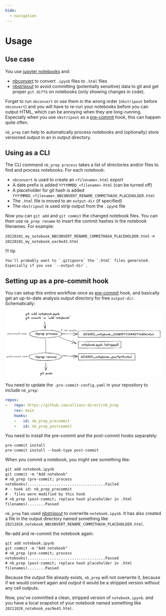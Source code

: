 ```yaml
---
hide:
  - navigation
---
```


# Usage

## Use case
You use [jupyter notebooks](https://jupyter.org/) and:

- [nbconvert](https://github.com/jupyter/nbconvert) to convert `.ipynb` files to `.html` files
- [nbstripout](https://github.com/kynan/nbstripout) to avoid committing (potentially sensitive) data to git and get proper `git diff`s on notebooks (only showing changes in code).

Forget to run `nbconvert` or use them in the wrong order (`nbstripout` before `nbconvert`) and you will have to re-run your notebooks before you can output HTML, which can be annoying when they are long-running. Especially when you use `nbstripout` as a [pre-commit](https://pre-commit.com/) hook, this can happen quite often.

`nb_prep` can help to automatically process notebooks and (optionally) store versioned output in an in output directory. 

## Using as a CLI

The CLI command `nb_prep process` takes a list of directories and/or files to find and process notebooks. For each notebook:

- `nbconvert` is used to create an `<filename>.html` export
- A date prefix is added `YYYYMMDD_<filename>.html` (can be turned off)
- A placeholder for git hash is added `YYYYMMDD_<filename>_NBCONVERT_RENAME_COMMITHASH_PLACEHOLDER.html`
- The `.html` file is moved to an `output-dir` (if specified)
- The `nbstripout` is used strip output from the `.ipynb` file

Now you can `git add` and `git commit` the changed notebook files. You can then use `nb_prep rename` to insert the commit hashes in the notebook filenames. For example:

`20220101_my_notebook_NBCONVERT_RENAME_COMMITHASH_PLACEHOLDER.html` -> `20220101_my_notebook_eac9e43.html`

!!! tip

    You'll probably want to `.gitignore` the `.html` files generated. Especially if you use `--output-dir`.

## Setting up as a pre-commit hook

You can setup this entire workflow once as [pre-commit](https://pre-commit.com/) hook, and basically get an up-to-date analysis output directory for free `output-dir`. Schematically:

<img src="/assets/images/schema_workflow.png">


You need to update the `.pre-commit-config.yaml` in your repository to include `nb_prep`:

```yaml
repos:
-   repo: https://github.com/allianz-direct/nb_prep
    rev: main
    hooks:
    -   id: nb_prep_precommit
    -   id: nb_prep_postcommit
```

You need to install the pre-commit and the post-commit hooks separately:

```shell
pre-commit install
pre-commit install --hook-type post-commit
```

When you commit a notebook, you might see something like:

```shell
git add notebook.ipynb
git commit -m "Add notebook"
# nb_prep (pre-commit; process notebooks)...................................Failed
# - hook id: nb_prep_precommit
# - files were modified by this hook
# nb_prep (post-commit; replace hash placeholder in .html filenames)........Passed
```

`nb_prep` has used [nbstripout](https://github.com/kynan/nbstripout) to overwrite `notebook.ipynb`. It has also created a file in the output directory named something like `20211026_notebook_NBCONVERT_RENAME_COMMITHASH_PLACEHOLDER.html`.

Re-add and re-commit the notebook again:

```shell
git add notebook.ipynb
git commit -m "Add notebook"
# nb_prep (pre-commit; process notebooks)...................................Passed
# nb_prep (post-commit; replace hash placeholder in .html filenames)........Passed
```

Because the output file already exists, `nb_prep` will not overwrite it, because if we would convert again and output it would be a stripped version without any cell outputs. 

Now, you've committed a clean, stripped version of `notebook.ipynb`. and you have a local snapshot of your notebook named something like `20211026_notebook_eac9e43.html`.

